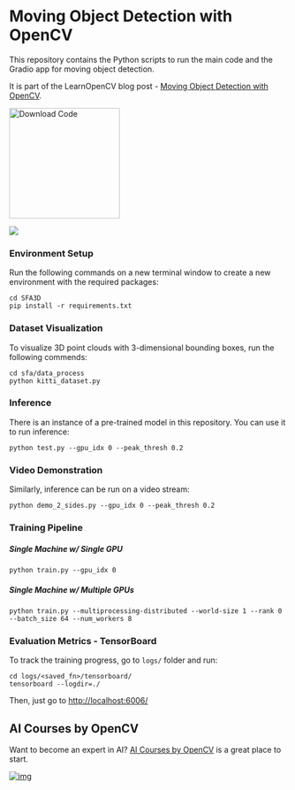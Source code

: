 # Moving Object Detection with OpenCV

This repository contains the Python scripts to run the main code and the Gradio app for moving object detection.   

It is part of the LearnOpenCV blog post - [Moving Object Detection with OpenCV](https://learnopencv.com/moving-object-detection-with-opencv/).

[<img src="https://learnopencv.com/wp-content/uploads/2022/07/download-button-e1657285155454.png" alt="Download Code" width="200">](https://www.dropbox.com/scl/fo/fnxrdjctloul64f7e0fxk/h?rlkey=xzebb1idzoxp49uz5ymo6s56t&dl=1)

![](readme_images/)

### Environment Setup

Run the following commands on a new terminal window to create a new environment with the required packages: 

```shell script
cd SFA3D
pip install -r requirements.txt
```

### Dataset Visualization
To visualize 3D point clouds with 3-dimensional bounding boxes, run the following commends: 

```shell script
cd sfa/data_process
python kitti_dataset.py
```

### Inference
There is an instance of a pre-trained model in this repository. You can use it to run inference: 

```shell script
python test.py --gpu_idx 0 --peak_thresh 0.2
```

### Video Demonstration
Similarly, inference can be run on a video stream: 

```shell script
python demo_2_sides.py --gpu_idx 0 --peak_thresh 0.2
```
### Training Pipeline

##### Single Machine w/ Single GPU

```shell script
python train.py --gpu_idx 0
```

##### Single Machine w/ Multiple GPUs

```shell script
python train.py --multiprocessing-distributed --world-size 1 --rank 0 --batch_size 64 --num_workers 8
```

### Evaluation Metrics - TensorBoard
To track the training progress, go to `logs/` folder and run: 

```shell script
cd logs/<saved_fn>/tensorboard/
tensorboard --logdir=./
```

Then, just go to [http://localhost:6006/](http://localhost:6006/)


## AI Courses by OpenCV

Want to become an expert in AI? [AI Courses by OpenCV](https://opencv.org/courses/) is a great place to start.

[![img](https://learnopencv.com/wp-content/uploads/2023/01/AI-Courses-By-OpenCV-Github.png)](https://opencv.org/courses/)
